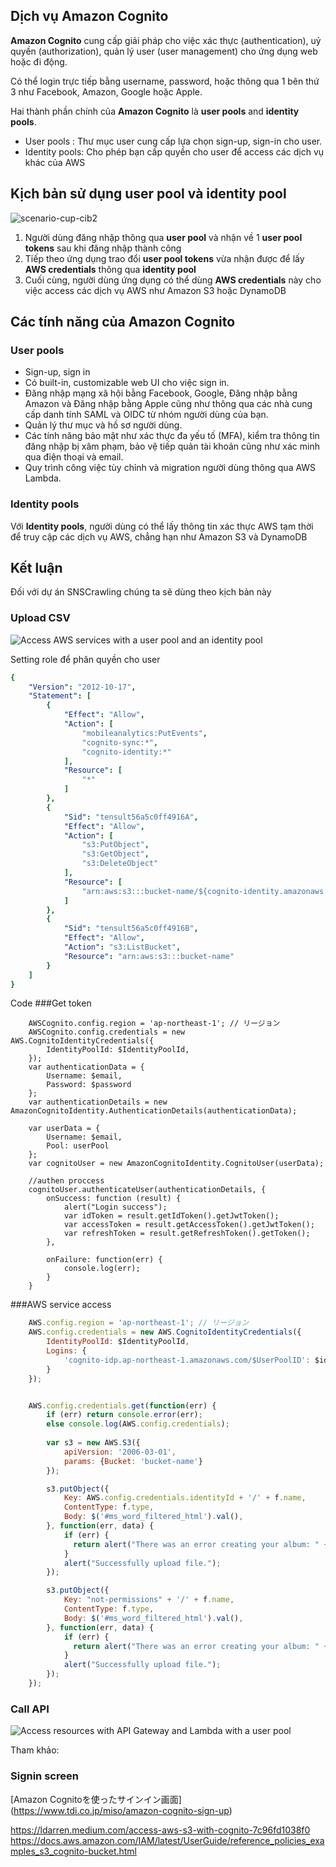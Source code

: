 ## Dịch vụ Amazon Cognito
**Amazon Cognito** cung cấp giải pháp cho việc xác thực (authentication), uỷ quyền (authorization), quản lý user (user management) cho ứng dụng web hoặc đi động. 

Có thể login trực tiếp bằng username, password, hoặc thông qua 1 bên thứ 3 như Facebook, Amazon, Google hoặc Apple.

Hai thành phần chính của **Amazon Cognito** là **user pools** and **identity pools**.
- User pools : Thư mục user cung cấp lựa chọn sign-up, sign-in cho user.
- Identity pools: Cho phép bạn cấp quyền cho user để access các dịch vụ khác của AWS 

## Kịch bản sử dụng  user pool và identity pool

	
![scenario-cup-cib2](https://docs.aws.amazon.com/images/cognito/latest/developerguide/images/scenario-cup-cib2.png)

1. Người dùng đăng nhập thông qua **user pool** và nhận về 1 **user pool tokens** sau khi đăng nhập thành công
2. Tiếp theo ứng dụng trao đổi **user pool tokens** vừa nhận được để lấy **AWS credentials** thông qua **identity pool**
3. Cuối cùng, người dùng ứng dụng có thể dùng **AWS credentials** này cho việc access các dịch vụ AWS như Amazon S3 hoặc DynamoDB

## Các tính năng của Amazon Cognito

### User pools

- Sign-up, sign in
- Có built-in, customizable web UI cho việc sign in.
- Đăng nhập mạng xã hội bằng Facebook, Google, Đăng nhập bằng Amazon và Đăng nhập bằng Apple cũng như thông qua các nhà cung cấp danh tính SAML và OIDC từ nhóm người dùng của bạn.
- Quản lý thư mục và hồ sơ người dùng.
- Các tính năng bảo mật như xác thực đa yếu tố (MFA), kiểm tra thông tin đăng nhập bị xâm phạm, bảo vệ tiếp quản tài khoản cũng như xác minh qua điện thoại và email.
- Quy trình công việc tùy chỉnh và migration người dùng thông qua  AWS Lambda.

### Identity pools

Với **Identity pools**, người dùng có thể lấy thông tin xác thực AWS tạm thời để truy cập các dịch vụ AWS, chẳng hạn như Amazon S3 và DynamoDB

## Kết luận
Đối với dự án SNSCrawling chúng ta sẽ dùng theo kịch bản này

### Upload CSV

![Access AWS services with a user pool and an identity pool](https://docs.aws.amazon.com/images/cognito/latest/developerguide/images/scenario-cup-cib.png)

Setting role để phân quyền cho user
```yaml
{
    "Version": "2012-10-17",
    "Statement": [
        {
            "Effect": "Allow",
            "Action": [
                "mobileanalytics:PutEvents",
                "cognito-sync:*",
                "cognito-identity:*"
            ],
            "Resource": [
                "*"
            ]
        },
        {
            "Sid": "tensult56a5c0ff4916A",
            "Effect": "Allow",
            "Action": [
                "s3:PutObject",
                "s3:GetObject",
                "s3:DeleteObject"
            ],
            "Resource": [
                "arn:aws:s3:::bucket-name/${cognito-identity.amazonaws.com:sub}/*"
            ]
        },
        {
            "Sid": "tensult56a5c0ff4916B",
            "Effect": "Allow",
            "Action": "s3:ListBucket",
            "Resource": "arn:aws:s3:::bucket-name"
        }
    ]
}
```
Code
###Get token
```
	AWSCognito.config.region = 'ap-northeast-1'; // リージョン
	AWSCognito.config.credentials = new AWS.CognitoIdentityCredentials({
	    IdentityPoolId: $IdentityPoolId,
	});
	var authenticationData = {
        Username: $email,
        Password: $password
    };
    var authenticationDetails = new AmazonCognitoIdentity.AuthenticationDetails(authenticationData);
    
    var userData = {
        Username: $email,
        Pool: userPool
    };
    var cognitoUser = new AmazonCognitoIdentity.CognitoUser(userData);

    //authen proccess
	cognitoUser.authenticateUser(authenticationDetails, {
        onSuccess: function (result) {
            alert("Login success");
            var idToken = result.getIdToken().getJwtToken();          
            var accessToken = result.getAccessToken().getJwtToken();
            var refreshToken = result.getRefreshToken().getToken();
        },
 
        onFailure: function(err) {
            console.log(err);
        }
    }
```
###AWS service access
```js
    AWS.config.region = 'ap-northeast-1'; // リージョン
    AWS.config.credentials = new AWS.CognitoIdentityCredentials({
        IdentityPoolId: $IdentityPoolId,
        Logins: {
            'cognito-idp.ap-northeast-1.amazonaws.com/$UserPoolID': $idToken
        }
    });


    AWS.config.credentials.get(function(err) {    
        if (err) return console.error(err);
        else console.log(AWS.config.credentials);
                                                                                                                                                                                                        
        var s3 = new AWS.S3({
            apiVersion: '2006-03-01',
            params: {Bucket: 'bucket-name'}
        });

        s3.putObject({ 
            Key: AWS.config.credentials.identityId + '/' + f.name,
            ContentType: f.type,
            Body: $('#ms_word_filtered_html').val(),
        }, function(err, data) {
            if (err) {
              return alert("There was an error creating your album: " + err.message);
            }
            alert("Successfully upload file.");
        });

        s3.putObject({ 
            Key: "not-permissions" + '/' + f.name,
            ContentType: f.type,
            Body: $('#ms_word_filtered_html').val(),
        }, function(err, data) {
            if (err) {
              return alert("There was an error creating your album: " + err.message);
            }
            alert("Successfully upload file.");
        });
    });

```

### Call API

![Access resources with API Gateway and Lambda with a user pool](https://docs.aws.amazon.com/images/cognito/latest/developerguide/images/scenario-api-gateway.png)

Tham khảo:

### Signin screen

[Amazon Cognitoを使ったサインイン画面]
(https://www.tdi.co.jp/miso/amazon-cognito-sign-up)

https://ldarren.medium.com/access-aws-s3-with-cognito-7c96fd1038f0
https://docs.aws.amazon.com/IAM/latest/UserGuide/reference_policies_examples_s3_cognito-bucket.html